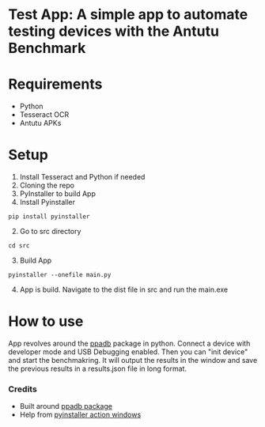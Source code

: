 # Test App: A simple app to automate testing devices with the Antutu Benchmark

# Requirements
- Python
- Tesseract OCR
- Antutu APKs

# Setup

1. Install Tesseract and Python if needed
2. Cloning the repo
3. PyInstaller to build App
  1. Install Pyinstaller
  ```
  pip install pyinstaller
  ```
  2. Go to src directory
  ```
  cd src
  ```
  3. Build App
  ```
  pyinstaller --onefile main.py
  ```
4. App is build. Navigate to the dist file in src and run the main.exe

# How to use

App revolves around the [ppadb](https://pypi.org/project/pure-python-adb/) package in python. Connect a device with developer mode and USB Debugging enabled. Then you can "init device" and start the benchmakring. It will output the results in the window and save the previous results in a results.json file in long format.

### Credits
- Built around [ppadb package](https://github.com/Swind/pure-python-adb/stargazers)
- Help from [pyinstaller action windows](https://github.com/JackMcKew/pyinstaller-action-windows)


